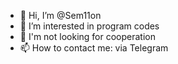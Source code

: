 - 👋 Hi, I’m @Sem11on
- 👀 I’m interested in program codes
- 💞️ I'm not looking for cooperation
- 📫 How to contact me: via Telegram

<!---
Sem11on/Sem11on is a ✨ special ✨ repository because its `README.md` (this file) appears on your GitHub profile.
You can click the Preview link to take a look at your changes.
--->
